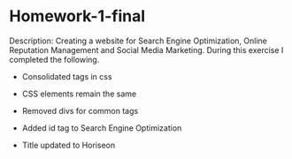 # Homework-1-final


Description:
Creating a website for Search Engine Optimization, Online Reputation Management and Social Media Marketing. During this exercise I completed the following.

* Consolidated tags in css

* CSS elements remain the same

* Removed divs for common tags

* Added id tag to Search Engine Optimization

* Title updated to Horiseon
